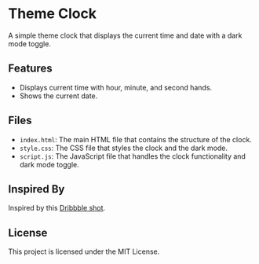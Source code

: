 # Theme Clock

A simple theme clock that displays the current time and date with a dark mode toggle.

## Features

- Displays current time with hour, minute, and second hands.
- Shows the current date.


## Files

- `index.html`: The main HTML file that contains the structure of the clock.
- `style.css`: The CSS file that styles the clock and the dark mode.
- `script.js`: The JavaScript file that handles the clock functionality and dark mode toggle.

## Inspired By

Inspired by this [Dribbble shot](https://dribbble.com/shots/5958443-Alarm-clock).

## License

This project is licensed under the MIT License.
